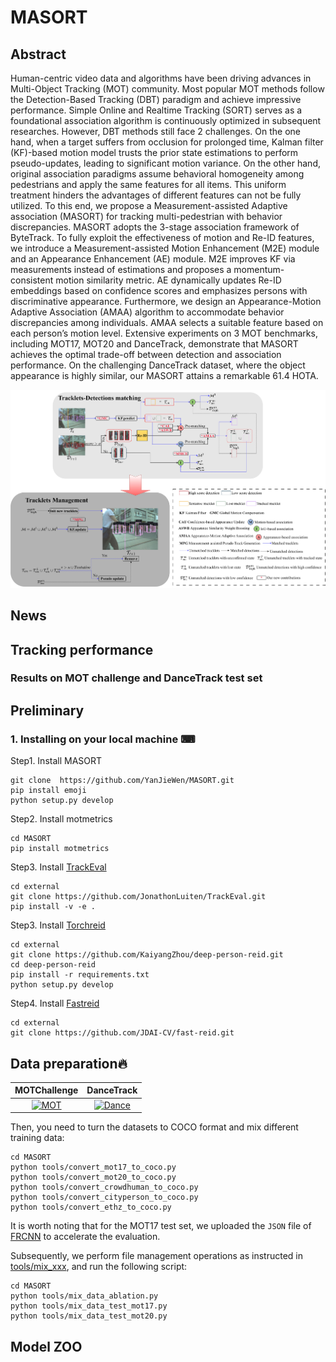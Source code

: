 # MASORT

## Abstract
Human-centric video data and algorithms have been driving advances in Multi-Object Tracking (MOT) community. Most popular MOT methods follow the Detection-Based Tracking (DBT) paradigm and achieve impressive performance.  Simple Online and Realtime Tracking (SORT) serves as a foundational association algorithm is continuously optimized in subsequent researches. However, DBT methods still face 2 challenges. On the one hand, when a target suffers from occlusion for prolonged time, Kalman filter (KF)-based motion model trusts the prior state estimations to perform pseudo-updates, leading to significant motion variance. On the other hand, original association paradigms assume behavioral homogeneity among pedestrians and apply the same features for all items. This uniform treatment hinders the advantages of different features can not be fully utilized. To this end, we propose a Measurement-assisted Adaptive association (MASORT) for tracking multi-pedestrian with behavior discrepancies. MASORT adopts the 3-stage association framework of ByteTrack. To fully exploit the effectiveness of motion and Re-ID features, we introduce a Measurement-assisted Motion Enhancement (M2E) module and an Appearance Enhancement (AE) module. M2E improves KF via measurements instead of estimations and proposes a momentum-consistent motion similarity metric. AE dynamically updates Re-ID embeddings based on confidence scores and emphasizes persons with discriminative appearance. Furthermore, we design an Appearance-Motion Adaptive Association (AMAA) algorithm to accommodate behavior discrepancies among individuals. AMAA selects a  suitable feature based on each person’s motion level. Extensive experiments on 3 MOT benchmarks, including MOT17, MOT20 and DanceTrack, demonstrate that MASORT achieves the optimal trade-off between detection and association performance. On the challenging DanceTrack dataset, where the object appearance is highly similar, our MASORT  attains a remarkable 61.4 HOTA. 
<p align="center"><img src="assets/masort.jpg" width="800"/></p> 

## News 

## Tracking performance
### Results on MOT challenge and DanceTrack test set

## Preliminary
### 1. Installing on your local machine ⌨
Step1. Install MASORT
```shell
git clone  https://github.com/YanJieWen/MASORT.git
pip install emoji
python setup.py develop
```
Step2. Install motmetrics
```shell
cd MASORT
pip install motmetrics
```

Step3. Install [TrackEval](https://github.com/JonathonLuiten/TrackEval)
```shell
cd external
git clone https://github.com/JonathonLuiten/TrackEval.git
pip install -v -e .
```

Step3. Install [Torchreid](https://github.com/KaiyangZhou/deep-person-reid)
```shell
cd external
git clone https://github.com/KaiyangZhou/deep-person-reid.git
cd deep-person-reid
pip install -r requirements.txt
python setup.py develop
```

Step4. Install [Fastreid](https://github.com/JDAI-CV/fast-reid)
```shell
cd external
git clone https://github.com/JDAI-CV/fast-reid.git
```

## Data preparation🔥
| MOTChallenge | DanceTrack |
|:-----------------:|:----------------:|
|[![MOT](https://img.shields.io/badge/😈mot-blue)](https://motchallenge.net/)|[![Dance](https://img.shields.io/badge/😈dance-challenge-blue)](https://github.com/DanceTrack/DanceTrack)|

Then, you need to turn the datasets to COCO format and mix different training data:

```shell
cd MASORT
python tools/convert_mot17_to_coco.py
python tools/convert_mot20_to_coco.py
python tools/convert_crowdhuman_to_coco.py
python tools/convert_cityperson_to_coco.py
python tools/convert_ethz_to_coco.py
```
It is worth noting that for the MOT17 test set, we uploaded the ``JSON`` file of [FRCNN](datasets/mot/test-FRCNN.json) to accelerate the evaluation.  

Subsequently, we perform file management operations as instructed in [tools/mix_xxx](tools), and run the following script:
```shell
cd MASORT
python tools/mix_data_ablation.py
python tools/mix_data_test_mot17.py
python tools/mix_data_test_mot20.py
```


## Model ZOO

